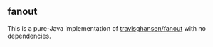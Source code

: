 ## fanout

This is a pure-Java implementation of [travisghansen/fanout](https://github.com/travisghansen/fanout) with no dependencies.
